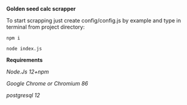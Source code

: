 **Golden seed calc scrapper**

To start scrapping just create config/config.js by example and type in terminal from project directory:

`npm i`

`node index.js`

**Requirements**

_Node.Js 12+npm_

_Google Chrome or Chromium 86_

_postgresql 12_